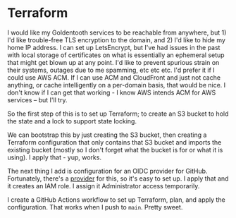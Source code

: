 # Terraform

I would like my Goldentooth services to be reachable from anywhere, but 1) I'd like trouble-free TLS encryption to the domain, and 2) I'd like to hide my home IP address. I can set up LetsEncrypt, but I've had issues in the past with local storage of certificates on what is essentially an ephemeral setup that might get blown up at any point. I'd like to prevent spurious strain on their systems, outages due to me spamming, etc etc etc. I'd prefer it if I could use AWS ACM. If I can use ACM and CloudFront and just not cache anything, or cache intelligently on a per-domain basis, that would be nice. I don't know if I can get that working - I know AWS intends ACM for AWS services – but I'll try.

So the first step of this is to set up Terraform; to create an S3 bucket to hold the state and a lock to support state locking.

We can bootstrap this by just creating the S3 bucket, then creating a Terraform configuration that only contains that S3 bucket and imports the existing bucket (mostly so I don't forget what the bucket is for or what it is using). I apply that - yup, works.

The next thing I add is configuration for an OIDC provider for GitHub. Fortunately, there's a [provider](https://registry.terraform.io/modules/terraform-module/github-oidc-provider/aws/latest) for this, so it's easy to set up. I apply that and it creates an IAM role. I assign it Administrator access temporarily.

I create a GitHub Actions workflow to set up Terraform, plan, and apply the configuration. That works when I push to `main`. Pretty sweet.
